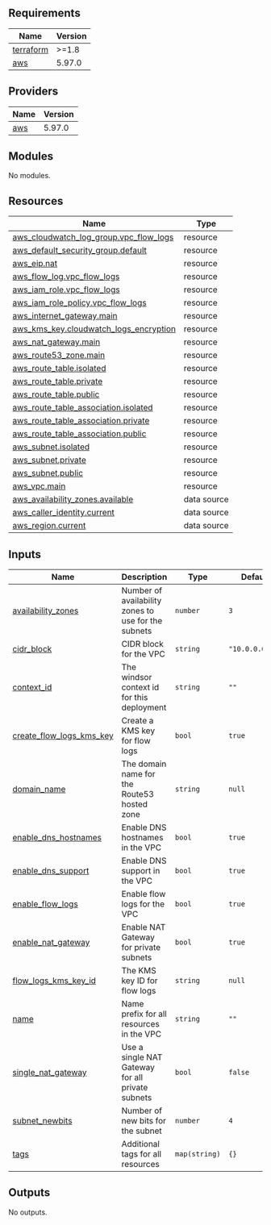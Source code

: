 ## Requirements

| Name | Version |
|------|---------|
| <a name="requirement_terraform"></a> [terraform](#requirement\_terraform) | >=1.8 |
| <a name="requirement_aws"></a> [aws](#requirement\_aws) | 5.97.0 |

## Providers

| Name | Version |
|------|---------|
| <a name="provider_aws"></a> [aws](#provider\_aws) | 5.97.0 |

## Modules

No modules.

## Resources

| Name | Type |
|------|------|
| [aws_cloudwatch_log_group.vpc_flow_logs](https://registry.terraform.io/providers/hashicorp/aws/5.97.0/docs/resources/cloudwatch_log_group) | resource |
| [aws_default_security_group.default](https://registry.terraform.io/providers/hashicorp/aws/5.97.0/docs/resources/default_security_group) | resource |
| [aws_eip.nat](https://registry.terraform.io/providers/hashicorp/aws/5.97.0/docs/resources/eip) | resource |
| [aws_flow_log.vpc_flow_logs](https://registry.terraform.io/providers/hashicorp/aws/5.97.0/docs/resources/flow_log) | resource |
| [aws_iam_role.vpc_flow_logs](https://registry.terraform.io/providers/hashicorp/aws/5.97.0/docs/resources/iam_role) | resource |
| [aws_iam_role_policy.vpc_flow_logs](https://registry.terraform.io/providers/hashicorp/aws/5.97.0/docs/resources/iam_role_policy) | resource |
| [aws_internet_gateway.main](https://registry.terraform.io/providers/hashicorp/aws/5.97.0/docs/resources/internet_gateway) | resource |
| [aws_kms_key.cloudwatch_logs_encryption](https://registry.terraform.io/providers/hashicorp/aws/5.97.0/docs/resources/kms_key) | resource |
| [aws_nat_gateway.main](https://registry.terraform.io/providers/hashicorp/aws/5.97.0/docs/resources/nat_gateway) | resource |
| [aws_route53_zone.main](https://registry.terraform.io/providers/hashicorp/aws/5.97.0/docs/resources/route53_zone) | resource |
| [aws_route_table.isolated](https://registry.terraform.io/providers/hashicorp/aws/5.97.0/docs/resources/route_table) | resource |
| [aws_route_table.private](https://registry.terraform.io/providers/hashicorp/aws/5.97.0/docs/resources/route_table) | resource |
| [aws_route_table.public](https://registry.terraform.io/providers/hashicorp/aws/5.97.0/docs/resources/route_table) | resource |
| [aws_route_table_association.isolated](https://registry.terraform.io/providers/hashicorp/aws/5.97.0/docs/resources/route_table_association) | resource |
| [aws_route_table_association.private](https://registry.terraform.io/providers/hashicorp/aws/5.97.0/docs/resources/route_table_association) | resource |
| [aws_route_table_association.public](https://registry.terraform.io/providers/hashicorp/aws/5.97.0/docs/resources/route_table_association) | resource |
| [aws_subnet.isolated](https://registry.terraform.io/providers/hashicorp/aws/5.97.0/docs/resources/subnet) | resource |
| [aws_subnet.private](https://registry.terraform.io/providers/hashicorp/aws/5.97.0/docs/resources/subnet) | resource |
| [aws_subnet.public](https://registry.terraform.io/providers/hashicorp/aws/5.97.0/docs/resources/subnet) | resource |
| [aws_vpc.main](https://registry.terraform.io/providers/hashicorp/aws/5.97.0/docs/resources/vpc) | resource |
| [aws_availability_zones.available](https://registry.terraform.io/providers/hashicorp/aws/5.97.0/docs/data-sources/availability_zones) | data source |
| [aws_caller_identity.current](https://registry.terraform.io/providers/hashicorp/aws/5.97.0/docs/data-sources/caller_identity) | data source |
| [aws_region.current](https://registry.terraform.io/providers/hashicorp/aws/5.97.0/docs/data-sources/region) | data source |

## Inputs

| Name | Description | Type | Default | Required |
|------|-------------|------|---------|:--------:|
| <a name="input_availability_zones"></a> [availability\_zones](#input\_availability\_zones) | Number of availability zones to use for the subnets | `number` | `3` | no |
| <a name="input_cidr_block"></a> [cidr\_block](#input\_cidr\_block) | CIDR block for the VPC | `string` | `"10.0.0.0/16"` | no |
| <a name="input_context_id"></a> [context\_id](#input\_context\_id) | The windsor context id for this deployment | `string` | `""` | no |
| <a name="input_create_flow_logs_kms_key"></a> [create\_flow\_logs\_kms\_key](#input\_create\_flow\_logs\_kms\_key) | Create a KMS key for flow logs | `bool` | `true` | no |
| <a name="input_domain_name"></a> [domain\_name](#input\_domain\_name) | The domain name for the Route53 hosted zone | `string` | `null` | no |
| <a name="input_enable_dns_hostnames"></a> [enable\_dns\_hostnames](#input\_enable\_dns\_hostnames) | Enable DNS hostnames in the VPC | `bool` | `true` | no |
| <a name="input_enable_dns_support"></a> [enable\_dns\_support](#input\_enable\_dns\_support) | Enable DNS support in the VPC | `bool` | `true` | no |
| <a name="input_enable_flow_logs"></a> [enable\_flow\_logs](#input\_enable\_flow\_logs) | Enable flow logs for the VPC | `bool` | `true` | no |
| <a name="input_enable_nat_gateway"></a> [enable\_nat\_gateway](#input\_enable\_nat\_gateway) | Enable NAT Gateway for private subnets | `bool` | `true` | no |
| <a name="input_flow_logs_kms_key_id"></a> [flow\_logs\_kms\_key\_id](#input\_flow\_logs\_kms\_key\_id) | The KMS key ID for flow logs | `string` | `null` | no |
| <a name="input_name"></a> [name](#input\_name) | Name prefix for all resources in the VPC | `string` | `""` | no |
| <a name="input_single_nat_gateway"></a> [single\_nat\_gateway](#input\_single\_nat\_gateway) | Use a single NAT Gateway for all private subnets | `bool` | `false` | no |
| <a name="input_subnet_newbits"></a> [subnet\_newbits](#input\_subnet\_newbits) | Number of new bits for the subnet | `number` | `4` | no |
| <a name="input_tags"></a> [tags](#input\_tags) | Additional tags for all resources | `map(string)` | `{}` | no |

## Outputs

No outputs.
